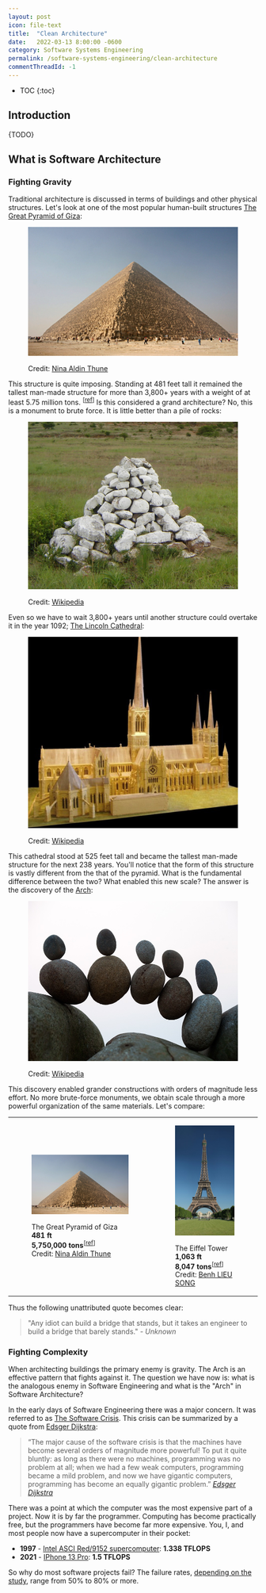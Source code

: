 ```yaml
---
layout: post
icon: file-text
title:  "Clean Architecture"
date:   2022-03-13 8:00:00 -0600
category: Software Systems Engineering
permalink: /software-systems-engineering/clean-architecture
commentThreadId: -1
---
```


* TOC
{:toc}

## Introduction

{TODO}

## What is Software Architecture

### Fighting Gravity

Traditional architecture is discussed in terms of buildings and other physical structures.
Let's look at one of the most popular human-built structures
[The Great Pyramid of Giza](https://en.wikipedia.org/wiki/Great_Pyramid_of_Giza):

<figure>
    <img src="/media-library/software-systems-engineering/pyramid-of-giza.jpg" alt="The Great Pyramid of Giza">
<figcaption markdown="1">

Credit: [Nina Aldin Thune](https://commons.wikimedia.org/w/index.php?curid=282496)

</figcaption>
</figure>

This structure is quite imposing. Standing at 481 feet tall it remained the tallest man-made
structure for more than 3,800+ years with a weight of at least
5.75 million tons.
<sup>[[ref](https://weightofstuff.com/how-much-does-the-pyramid-of-giza-weigh/)]</sup>
Is this considered a grand architecture? No, this is a monument to brute force.
It is little better than a pile of rocks:

<figure>
    <img src="/media-library/software-systems-engineering/rock-pile.png" alt="A pile of rocks">
<figcaption markdown="1">

Credit: [Wikipedia](https://en.wikipedia.org/wiki/Cairn)

</figcaption>
</figure>

Even so we have to wait 3,800+ years until another structure could overtake it in the year 1092;
[The Lincoln Cathedral](https://en.wikipedia.org/wiki/Lincoln_Cathedral):

<figure>
    <img src="/media-library/software-systems-engineering/lincoln-cathedral.jpg" alt="The Lincoln Cathedral">
<figcaption markdown="1">

Credit: [Wikipedia](https://en.wikipedia.org/wiki/Lincoln_Cathedral)

</figcaption>
</figure>

This cathedral stood at 525 feet tall and became the tallest man-made structure for the next 238 years.
You'll notice that the form of this structure is vastly different from the that of the pyramid.
What is the fundamental difference between the two? What enabled this new scale? The answer is the discovery of the
[Arch](https://en.wikipedia.org/wiki/Arch):

<figure>
    <img src="/media-library/software-systems-engineering/rock-arch.jpg" alt="Rock Arch">
<figcaption markdown="1">

Credit: [Wikipedia](https://en.wikipedia.org/wiki/Arch#/media/File:Arch_Balance_(cropped).jpg)

</figcaption>
</figure>

This discovery enabled grander constructions with orders of magnitude less effort.
No more brute-force monuments, we obtain scale through a more powerful organization
of the same materials. Let's compare:

<table>
    <tr>
        <td>
<figure>
    <img src="/media-library/software-systems-engineering/pyramid-of-giza.jpg" alt="The Great Pyramid of Giza">
<figcaption markdown="1">

The Great Pyramid of Giza<br>
**481 ft**<br>
**5,750,000 tons**<sup>[[ref](https://weightofstuff.com/how-much-does-the-pyramid-of-giza-weigh/)]</sup><br>
Credit: [Nina Aldin Thune](https://commons.wikimedia.org/w/index.php?curid=282496)

</figcaption>
</figure>
        </td>
        <td>
<figure>
    <img src="/media-library/software-systems-engineering/eiffel-tower.jpg">
<figcaption markdown="1">

The Eiffel Tower<br>
**1,063 ft**<br>
**8,047 tons**<sup>[[ref](https://en.wikipedia.org/wiki/Eiffel_Tower)]</sup><br>
Credit: [Benh LIEU SONG](https://commons.wikimedia.org/w/index.php?curid=6926930)

</figcaption>
</figure>
        </td>
    </tr>
</table>

Thus the following unattributed quote becomes clear:

> "Any idiot can build a bridge that stands, but it takes an
> engineer to build a bridge that barely stands."
> <cite>- Unknown</cite>

### Fighting Complexity

When architecting buildings the primary enemy is gravity. The Arch is an effective pattern that
fights against it. The question we have now is: what is the analogous enemy in Software Engineering
and what is the "Arch" in Software Architecture?

In the early days of Software Engineering there was a major concern. It was referred to as
[The Software Crisis](https://en.wikipedia.org/wiki/Software_crisis). This crisis can be
summarized by a quote from [Edsger Dijkstra](https://en.wikipedia.org/wiki/Edsger_Dijkstra):

> “The major cause of the software crisis is that the machines have become several orders of magnitude more
> powerful! To put it quite bluntly: as long as there were no machines, programming was no problem at all;
> when we had a few weak computers, programming became a mild problem, and now we have gigantic computers,
> programming has become an equally gigantic problem.”
> <cite markdown="1">[Edsger Dijkstra](https://en.wikipedia.org/wiki/Edsger_Dijkstra)</cite>

There was a point at which the computer was the most expensive part of a project. Now it is by far
the programmer. Computing has become practically free, but the programmers have become far more expensive.
You, I, and most people now have a supercomputer in their pocket:

* **1997** - [Intel ASCI Red/9152 supercomputer](https://en.wikipedia.org/wiki/ASCI_Red): **1.338 TFLOPS**
* **2021** - [IPhone 13 Pro](https://en.wikipedia.org/wiki/IPhone_13_Pro): **1.5 TFLOPS**

So why do most software projects fail? The failure rates,
[depending on the study](https://www.zdnet.com/article/study-68-percent-of-it-projects-fail/),
range from 50% to 80% or more.


<!--
 Link to microsoft study and my previous blog post. Code complexity remains even after
 the organization complexity is resolved
-->


<!--

Which is quite convincing but is thinking of the future of programming. To tackle the problems
of today, Alan Kay expresses it better: Is it Complex or did we make it complicated?
-->

<!--
Clean Architecture implies Code First instead of DB first development?
	(Entity Framework)
-->

<!--
Monolith by architecture, or monolith by infrastructure?
https://twitter.com/alexcwatt/status/1544876135711916035

https://medium.com/qe-unit/airbnbs-microservices-architecture-journey-to-quality-engineering-d5a490e6ba4f
-->
